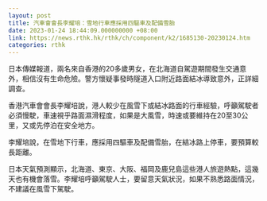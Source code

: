 ```yaml
---
layout: post
title: 汽車會會長李耀培：雪地行車應採用四驅車及配備雪胎
date: 2023-01-24 18:44:09.000000000 +08:00
link: https://news.rthk.hk/rthk/ch/component/k2/1685130-20230124.htm
categories: rthk
---
```


日本傳媒報道，兩名來自香港的20多歲男女，在北海道自駕遊期間發生交通意外，相信沒有生命危險。警方懷疑事發時隧道入口附近路面結冰導致意外，正詳細調查。

香港汽車會會長李耀培說，港人較少在風雪下或結冰路面的行車經驗，呼籲駕駛者必須慢駛，車速視乎路面濕滑程度，如果是大風雪，時速或要維持在20至30公里，又或先停泊在安全地方。

李耀培說，在雪地下行車，應採用四驅車及配備雪胎，在結冰路上停車，要預算較長距離。

日本天氣預測顯示，北海道、東京、大阪、福岡及鹿兒島這些港人旅遊熱點，這幾天也有機會落雪。李耀培呼籲駕駛人士，要留意天氣狀況，如果不熟悉路面情況，不建議在風雪下駕駛。

